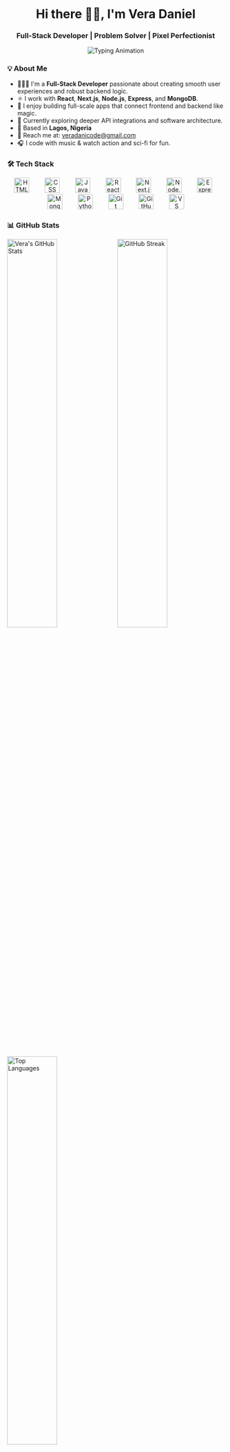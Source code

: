 <!-- README.md -->

<h1 align="center">Hi there 👋🏽, I'm Vera Daniel</h1>

<h3 align="center">Full-Stack Developer | Problem Solver | Pixel Perfectionist</h3>

<p align="center">
  <img src="https://readme-typing-svg.demolab.com?font=Fira+Code&weight=500&size=22&pause=1000&color=8E44AD&center=true&vCenter=true&width=500&lines=Crafting+beautiful+apps+end-to-end.;2%2B+years+in+tech+and+still+curious.;Always+learning%2C+always+building+%F0%9F%94%A5" alt="Typing Animation" />
</p>



### 💡 About Me

- 👩🏽‍💻 I'm a **Full-Stack Developer** passionate about creating smooth user experiences and robust backend logic.
- ⚛️ I work with **React**, **Next.js**, **Node.js**, **Express**, and **MongoDB**.
- 🔁 I enjoy building full-scale apps that connect frontend and backend like magic.
- 🧠 Currently exploring deeper API integrations and software architecture.
- 📍 Based in **Lagos, Nigeria**
- 💌 Reach me at: [veradanicode@gmail.com](mailto:veradanicode@gmail.com)
- 🎧 I code with music & watch action and sci-fi for fun.



### 🛠️ Tech Stack

<p align="center">
  <img src="https://skillicons.dev/icons?i=html" height="35" alt="HTML" style="margin: 0 10px;" />
  &nbsp;&nbsp;
  <img src="https://skillicons.dev/icons?i=css" height="35" alt="CSS" style="margin: 0 10px;" />
  &nbsp;&nbsp;
  <img src="https://skillicons.dev/icons?i=js" height="35" alt="JavaScript" style="margin: 0 10px;" />
  &nbsp;&nbsp;
  <img src="https://skillicons.dev/icons?i=react" height="35" alt="React" style="margin: 0 10px;" />
  &nbsp;&nbsp;
  <img src="https://skillicons.dev/icons?i=nextjs" height="35" alt="Next.js" style="margin: 0 10px;" />
  &nbsp;&nbsp;
  <img src="https://skillicons.dev/icons?i=nodejs" height="35" alt="Node.js" style="margin: 0 10px;" />
  &nbsp;&nbsp;
  <img src="https://skillicons.dev/icons?i=express" height="35" alt="Express" style="margin: 0 10px;" />
  &nbsp;&nbsp;
  <img src="https://skillicons.dev/icons?i=mongodb" height="35" alt="MongoDB" style="margin: 0 10px;" />
  &nbsp;&nbsp;
  <img src="https://skillicons.dev/icons?i=python" height="35" alt="Python" style="margin: 0 10px;" />
  &nbsp;&nbsp;
  <img src="https://skillicons.dev/icons?i=git" height="35" alt="Git" style="margin: 0 10px;" />
  &nbsp;&nbsp;
  <img src="https://skillicons.dev/icons?i=github" height="35" alt="GitHub" style="margin: 0 10px;" />
  &nbsp;&nbsp;
  <img src="https://skillicons.dev/icons?i=vscode" height="35" alt="VS Code" style="margin: 0 10px;" />
</p>


### 📊 GitHub Stats

<p align="left">
  <img src="https://github-readme-stats.vercel.app/api?username=veradanicode&show_icons=true&theme=tokyonight" alt="Vera's GitHub Stats" width="48%" style="margin-right: 10px"; />
  <img src="https://github-readme-streak-stats.herokuapp.com?user=veradanicode&theme=tokyonight" alt="GitHub Streak "width="48%"  />
</p>

<p align="left"  style="margin-top: 20px;">
  <img src="https://github-readme-stats.vercel.app/api/top-langs/?username=veradanicode&layout=compact&theme=tokyonight" alt="Top Languages" width="48%" />
</p>


### 🌐 Connect with Me


<p align="center">
  <a href="https://linkedin.com/in/vera-daniel-4a6942299" style="margin: 0 10px;">
    <img src="https://skillicons.dev/icons?i=linkedin" height="35" alt="LinkedIn" />
  </a>
  &nbsp;&nbsp;&nbsp;
  <a href="https://github.com/veradanicode" style="margin: 0 10px;">
    <img src="https://skillicons.dev/icons?i=github" height="35" alt="GitHub" />
  </a>
  &nbsp;&nbsp;&nbsp;
  <a href="https://x.com/veradanicode" style="margin: 0 10px;">
    <img src="https://skillicons.dev/icons?i=twitter" height="35" alt="Twitter / X" />
  </a>
</p>



